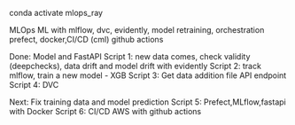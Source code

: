 conda activate mlops_ray

MLOps ML with mlflow, dvc, evidently, model retraining, orchestration prefect, docker,CI/CD (cml) github actions

Done:
    Model and FastAPI
    Script 1: new data comes, check validity (deepchecks), data drift and model drift with evidently
    Script 2: track mlflow, train a new model - XGB
    Script 3: Get data addition file API endpoint
    Script 4: DVC

Next:
    Fix training data and model prediction
    Script 5: Prefect,MLflow,fastapi with Docker
    Script 6: CI/CD AWS with github actions